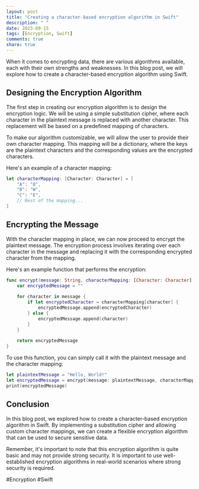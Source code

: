```yaml
---
layout: post
title: "Creating a character-based encryption algorithm in Swift"
description: " "
date: 2023-09-15
tags: [Encryption, Swift]
comments: true
share: true
---
```


When it comes to encrypting data, there are various algorithms available, each with their own strengths and weaknesses. In this blog post, we will explore how to create a character-based encryption algorithm using Swift.

## Designing the Encryption Algorithm

The first step in creating our encryption algorithm is to design the encryption logic. We will be using a simple substitution cipher, where each character in the plaintext message is replaced with another character. This replacement will be based on a predefined mapping of characters.

To make our algorithm customizable, we will allow the user to provide their own character mapping. This mapping will be a dictionary, where the keys are the plaintext characters and the corresponding values are the encrypted characters.

Here's an example of a character mapping:

```swift
let characterMapping: [Character: Character] = [
    "A": "Q",
    "B": "W",
    "C": "E",
    // Rest of the mapping...
]
```

## Encrypting the Message

With the character mapping in place, we can now proceed to encrypt the plaintext message. The encryption process involves iterating over each character in the message and replacing it with the corresponding encrypted character from the mapping.

Here's an example function that performs the encryption:

```swift
func encrypt(message: String, characterMapping: [Character: Character]) -> String {
    var encryptedMessage = ""
    
    for character in message {
        if let encryptedCharacter = characterMapping[character] {
            encryptedMessage.append(encryptedCharacter)
        } else {
            encryptedMessage.append(character)
        }
    }
    
    return encryptedMessage
}
```

To use this function, you can simply call it with the plaintext message and the character mapping:

```swift
let plaintextMessage = "Hello, World!"
let encryptedMessage = encrypt(message: plaintextMessage, characterMapping: characterMapping)
print(encryptedMessage)
```

## Conclusion

In this blog post, we explored how to create a character-based encryption algorithm in Swift. By implementing a substitution cipher and allowing custom character mappings, we can create a flexible encryption algorithm that can be used to secure sensitive data.

Remember, it's important to note that this encryption algorithm is quite basic and may not provide strong security. It is important to use well-established encryption algorithms in real-world scenarios where strong security is required.

#Encryption #Swift